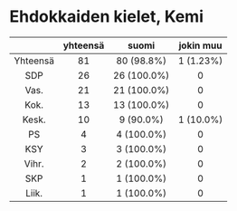 # Ehdokkaiden kielet, Kemi

| |yhteensä|suomi|jokin muu|
|:---:|:---:|:---:|:---:|
|Yhteensä|81|80 (98.8%)|1 (1.23%)|
|SDP|26|26 (100.0%)|0|
|Vas.|21|21 (100.0%)|0|
|Kok.|13|13 (100.0%)|0|
|Kesk.|10|9 (90.0%)|1 (10.0%)|
|PS|4|4 (100.0%)|0|
|KSY|3|3 (100.0%)|0|
|Vihr.|2|2 (100.0%)|0|
|SKP|1|1 (100.0%)|0|
|Liik.|1|1 (100.0%)|0|

